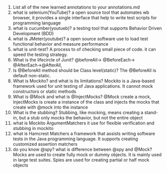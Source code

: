 1. List all of the new learned annotations to your annotations.md
2. what is selenium(YouTube)?
 a open source tool that automates wb browser, it provides a single interface that 
 help to write test scripts for programming language
3. what is cucumber(youtueb)?
   a testing tool that supports Behavior Driven Development (BDD)
4. what is JMeter(youtube)?
 a open source software use to load test functional behavior and measure performance
5. what is unit-test?
   A process to of checking small piece of code. it can speed the testing strategy.
6. What is the lifecircle of Junit?
   @beforeAll-> @BeforeEach-> @AfterEach->@AfterAll,  
7. Is @BeforeAll method should be Class level(static)?
   The @BeforeAll is default non-static.
8. What is Mockito? and what is its limitations?
   Mockito is a Java-based framework used for unit testing of Java applications.
   It cannot mock constructors or static methods
9. What is @Mock and what is @InjectMocks?
  @Mock create a mock, InjectMocks is create a instance of the class and injects the mocks that create with 
  @mock into the instance
10. What is the stubbing?
    Stubbing, like mocking, means creating a stand-in,
    but a stub only mocks the behavior, but not the entire object
11. what is Mockito ArgumentMatchers
   it use for flexible verification and stubbing in mockito
12. what is Hamcrest Matchers
    a framework that assists writing software tests in the Java programming language. 
   It supports creating customized assertion matchers
13. do you know @spy? what is difference between @spy and @Mock?
    Mocks are used to create fully mock or dummy objects. It is mainly used in large test suites.
   Spies are used for creating partial or half mock objects
